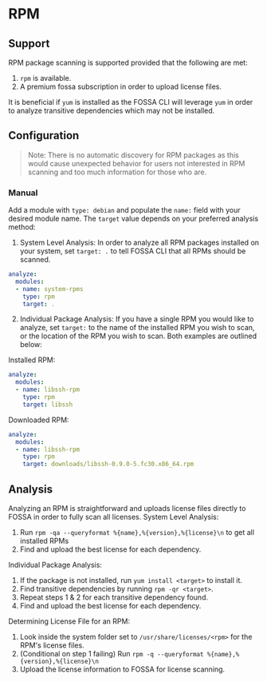 # RPM

## Support

RPM package scanning is supported provided that the following are met:
1. `rpm` is available.
1. A premium fossa subscription in order to upload license files.

It is beneficial if `yum` is installed as the FOSSA CLI will leverage `yum` in order to analyze transitive dependencies which may not be installed.

## Configuration

> Note: There is no automatic discovery for RPM packages as this would cause unexpected behavior for users not interested in RPM scanning and too much information for those who are.

### Manual

Add a module with `type: debian` and populate the `name:` field with your desired module name. The `target` value depends on your preferred analysis method:

1. System Level Analysis:
In order to analyze all RPM packages installed on your system, set `target: .` to tell FOSSA CLI that all RPMs should be scanned.
```yaml
analyze:
  modules:
  - name: system-rpms
    type: rpm
    target: .
```

2. Individual Package Analysis:
If you have a single RPM you would like to analyze, set `target:` to the name of the installed RPM you wish to scan, or the location of the RPM you wish to scan. Both examples are outlined below:

Installed RPM:
```yaml
analyze:
  modules:
  - name: libssh-rpm
    type: rpm
    target: libssh
```

Downloaded RPM:
```yaml
analyze:
  modules:
  - name: libssh-rpm
    type: rpm
    target: downloads/libssh-0.9.0-5.fc30.x86_64.rpm
```

## Analysis

Analyzing an RPM is straightforward and uploads license files directly to FOSSA in order to fully scan all licenses. 
System Level Analysis:
1. Run `rpm -qa --queryformat %{name},%{version},%{license}\n` to get all installed RPMs
1. Find and upload the best license for each dependency.

Individual Package Analysis:
1. If the package is not installed, run `yum install <target>` to install it.
1. Find transitive dependencies by running `rpm -qr <target>`.
1. Repeat steps 1 & 2 for each transitive dependency found.
1. Find and upload the best license for each dependency.

Determining License File for an RPM:
1. Look inside the system folder set to `/usr/share/licenses/<rpm>` for the RPM's license files.
1. (Conditional on step 1 failing) Run `rpm -q --queryformat %{name},%{version},%{license}\n` 
1. Upload the license information to FOSSA for license scanning.